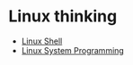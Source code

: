 # Linux thinking

- [Linux Shell](linux-shell.md)
- [Linux System Programming](linux-system-programming.md)